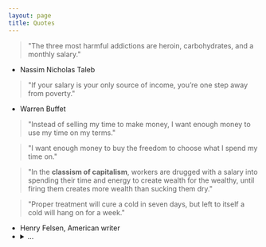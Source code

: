 ```yaml
---
layout: page
title: Quotes
---
```


> "The three most harmful addictions are heroin, carbohydrates, and a monthly salary."
  - Nassim Nicholas Taleb

> "If your salary is your only source of income, you’re one step away from poverty."
  - Warren Buffet

> "Instead of selling my time to make money, I want enough money to use my time on my terms."

> "I want enough money to buy the freedom to choose what I spend my time on."

> "In the __classism of capitalism__, workers are drugged with a salary into spending their time and energy to create wealth for the wealthy, until firing them creates more wealth than sucking them dry."

> "Proper treatment will cure a cold in seven days, but left to itself a cold will hang on for a week."
  - Henry Felsen, American writer
  - <details><summary>...</summary>
      "Quote about the inevitable and the illusion of control."
      <br>
      <br>
      <i>"Um resfriado adequadamente tratado dura sete dias, mas deixado a si mesmo, cura-se em uma semana."</i>
      <br>
      Citação sobre o inevitável e a ilusão de controle.
    </details>


